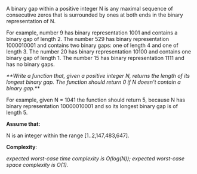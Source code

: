 A binary gap within a positive integer N is any maximal sequence of consecutive zeros that is surrounded by ones at both ends in the binary representation of N.

For example, number 9 has binary representation 1001 and contains a binary gap of length 2. The number 529 has binary representation 1000010001 and contains two binary gaps: one of length 4 and one of length 3. The number 20 has binary representation 10100 and contains one binary gap of length 1. The number 15 has binary representation 1111 and has no binary gaps.

_**Write a function that, given a positive integer N, returns the length of its longest binary gap. The function should return 0 if N doesn't contain a binary gap._**

For example, given N = 1041 the function should return 5, because N has binary representation 10000010001 and so its longest binary gap is of length 5.

**Assume that:**

N is an integer within the range [1..2,147,483,647].

**Complexity**:

_expected worst-case time complexity is O(log(N));
expected worst-case space complexity is O(1)._
